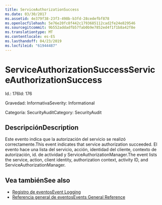 ```yaml
---
title: ServiceAuthorizationSuccess
ms.date: 03/30/2017
ms.assetid: 4e379f38-23f3-498b-b3fd-28cedefbf878
ms.openlocfilehash: 5e76e20fc8f442c1793685112cad2fe24e829546
ms.sourcegitcommit: 9b552addadfb57fab0b9e7852ed4f1f1b8a42f8e
ms.translationtype: MT
ms.contentlocale: es-ES
ms.lasthandoff: 04/23/2019
ms.locfileid: "61944487"
---
```

# <a name="serviceauthorizationsuccess"></a><span data-ttu-id="61208-102">ServiceAuthorizationSuccess</span><span class="sxs-lookup"><span data-stu-id="61208-102">ServiceAuthorizationSuccess</span></span>
<span data-ttu-id="61208-103">Id.: 176</span><span class="sxs-lookup"><span data-stu-id="61208-103">Id: 176</span></span>  
  
 <span data-ttu-id="61208-104">Gravedad: Informativa</span><span class="sxs-lookup"><span data-stu-id="61208-104">Severity: Informational</span></span>  
  
 <span data-ttu-id="61208-105">Categoría: SecurityAudit</span><span class="sxs-lookup"><span data-stu-id="61208-105">Category: SecurityAudit</span></span>  
  
## <a name="description"></a><span data-ttu-id="61208-106">Descripción</span><span class="sxs-lookup"><span data-stu-id="61208-106">Description</span></span>  
 <span data-ttu-id="61208-107">Este evento indica que la autorización del servicio se realizó correctamente.</span><span class="sxs-lookup"><span data-stu-id="61208-107">This event indicates that service authorization succeeded.</span></span> <span data-ttu-id="61208-108">El evento hace una lista del servicio, acción, identidad del cliente, contexto de autorización, id. de actividad y ServiceAuthorizationManager.</span><span class="sxs-lookup"><span data-stu-id="61208-108">The event lists the service, action, client identity, authorization context, activity ID, and ServiceAuthorizationManager.</span></span>  
  
## <a name="see-also"></a><span data-ttu-id="61208-109">Vea también</span><span class="sxs-lookup"><span data-stu-id="61208-109">See also</span></span>

- [<span data-ttu-id="61208-110">Registro de eventos</span><span class="sxs-lookup"><span data-stu-id="61208-110">Event Logging</span></span>](../../../../../docs/framework/wcf/diagnostics/event-logging/index.md)
- [<span data-ttu-id="61208-111">Referencia general de eventos</span><span class="sxs-lookup"><span data-stu-id="61208-111">Events General Reference</span></span>](../../../../../docs/framework/wcf/diagnostics/event-logging/events-general-reference.md)
